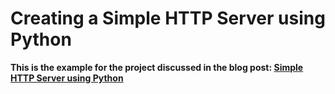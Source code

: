 # Creating a Simple HTTP Server using Python
__This is the example for the project discussed in the blog post: [Simple HTTP Server using Python](https://pythonsansar.com/creating-simple-http-server-python/)__
